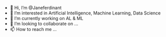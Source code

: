 - 👋 Hi, I’m @Janeferdinant
- 👀 I’m interested in Artificial Intelligence, Machine Learning, Data Science
- 🌱 I’m currently working on AL & ML  
- 💞️ I’m looking to collaborate on ...
- 📫 How to reach me ...

<!---
Janeferdinant/Janeferdinant is a ✨ special ✨ repository because its `README.md` (this file) appears on your GitHub profile.
You can click the Preview link to take a look at your changes.
--->
